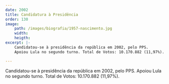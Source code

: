 ```yaml
---
date: 2002
title: Candidatura à Presidência
order: 130
image:
    path: /images/biografia/1957-nascimento.jpg
    width:
    heigth:
excerpt: |-
    Candidatou-se à presidência da república em 2002, pelo PPS.
    Apoiou Lula no segundo turno. Total de Votos: 10.170.882 (11,97%).

---
```

Candidatou-se à presidência da república em 2002, pelo PPS. Apoiou Lula no segundo turno. Total de Votos: 10.170.882 (11,97%).
